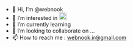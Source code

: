 - 👋 Hi, I’m @webnook
- 👀 I’m interested in <img height="20" src="https://user-images.githubusercontent.com/25181517/117447155-6a868a00-af3d-11eb-9cfe-245df15c9f3f.png">
- 🌱 I’m currently learning 
- 💞️ I’m looking to collaborate on ...
- 📫 How to reach me : webnook.ir@gmail.com
  

<!---
webnook/webnook is a ✨ special ✨ repository because its `README.md` (this file) appears on your GitHub profile.
You can click the Preview link to take a look at your changes.
--->
